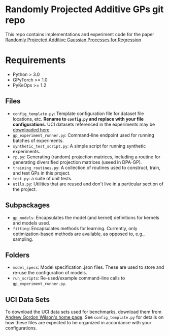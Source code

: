 # Randomly Projected Additive GPs git repo

This repo contains implementations and experiment code for the paper [Randomly Projected Additive Gaussian Processes for Regression](https://arxiv.org/abs/1912.12834)

# Requirements
- Python > 3.0
- GPyTorch >= 1.0
- PyKeOps >= 1.2


## Files

* `config_template.py`: Template configuration file for dataset file locations, etc. **Rename to `config.py` and replace with your file configurations**.  UCI datasets referenced in the experiments may be [downloaded here](https://drive.google.com/file/d/0BxWe_IuTnMFcYXhxdUNwRHBKTlU/view).
* `gp_experiment_runner.py`: Command-line endpoint used for running batches of experiments. 
* `synthetic_test_script.py`: A simple script for running synthetic experiments.
* `rp.py`: Generating (random) projection matrices, including a routine for generating diversified projection matrices (useed in DPA-GP).
* `training_routines.py`: A collection of routines used to construct, train, and test GPs in this project. 
* `test.py`: a suite of unit tests.
* `utils.py`: Utilities that are reused and don't live in a particular section of the project.

## Subpackages
* `gp_models`: Encapsulates the model (and kernel) definitions for kernels and models used.
* `fitting`: Encapsulates methods for learning. Currently, only optimization-based methods are available, as opposed to, e.g., sampling.

## Folders
* `model_specs`: Model specification .json files. These are used to store and re-use the configuration of models.
* `run_scripts`: Re-used/example command-line calls to `gp_experiment_runner.py`.

## UCI Data Sets
To download the UCI data sets used for benchmarks, download them from [Andrew Gordon Wilson's home page](https://people.orie.cornell.edu/andrew/pattern/#Data). See `config_template.py` for details on how these files are expected to be organized in accordance with your configurations.
